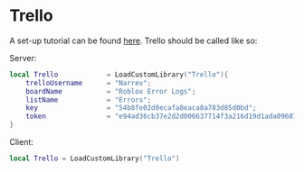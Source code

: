 # Trello
A set-up tutorial can be found [here](https://scriptinghelpers.org/blog/logging-errors-with-trello).
Trello should be called like so:

Server:
```lua
local Trello			= LoadCustomLibrary("Trello"){
	trelloUsername		= "Narrev";
	boardName			= "Roblox Error Logs";
	listName			= "Errors";
	key					= "54b8fe02d0ecafa8eaca8a783d85d0bd";
	token				= "e94ad36cb37e2d2d006637714f3a216d19d1ada096073e250be45ec96930ccce";
}
```

Client:
```lua
local Trello = LoadCustomLibrary("Trello")
```
